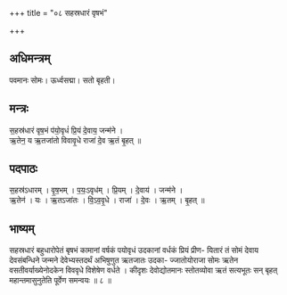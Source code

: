 +++
title = "०८ सहस्रधारं वृषभं"

+++
## अधिमन्त्रम्
पवमानः सोमः। ऊर्ध्वसद्मा। सतो बृहती।

## मन्त्रः
स॒हस्र॑धारं वृष॒भं प॑यो॒वृधं॑ प्रि॒यं दे॒वाय॒ जन्म॑ने ।  
ऋ॒तेन॒ य ऋ॒तजा॑तो विवावृ॒धे राजा॑ दे॒व ऋ॒तं बृ॒हत् ॥

## पदपाठः
स॒हस्र॑ऽधारम् । वृ॒ष॒भम् । प॒यः॒ऽवृध॑म् । प्रि॒यम् । दे॒वाय॑ । जन्म॑ने ।  
ऋ॒तेन॑ । यः । ऋ॒तऽजा॑तः । वि॒ऽव॒वृ॒धे । राजा॑ । दे॒वः । ऋ॒तम् । बृ॒हत् ॥

## भाष्यम्
सहस्रधारं बहुधारोपेतं बृषभं कामानां वर्षकं पयोवृधं उदकानां वर्धकं प्रियं प्रीण- यितारं तं सोमं देवाय देवसंबन्धिने जन्मने देवेभ्यस्तदर्थं अभिषुणुत ऋतजातः उदका- ज्जातोयोराजा सोमः ऋतेन वसतीवर्याख्येनोदकेन विववृधे विशेषेण वर्धते । कीदृशः देवोद्योतमानः स्तोतव्योवा ऋतं सत्यभूतः सन् बृहत् महान्तमासुनुतेति पूर्वेण समन्वयः ॥ ८ ॥
